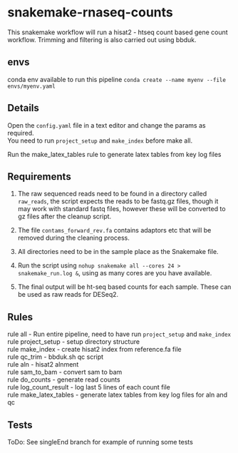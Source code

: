 # snakemake-rnaseq-counts  
This snakemake workflow will run a hisat2 - htseq count based gene count
workflow. Trimming and filtering is also carried out using bbduk.  

## envs  
conda env available to run this pipeline ```conda create --name myenv --file envs/myenv.yaml```

## Details  
Open the `config.yaml` file in a text editor and change the params as required.  
You need to run ```project_setup``` and ```make_index``` before make all.   

Run the make_latex_tables rule to generate latex tables from key log files  

## Requirements   
1.  The raw sequenced reads need to be found in a directory called `raw_reads`, the
script expects the reads to be fastq.gz files, though it may work with standard
fastq files, however these will be converted to gz files after the cleanup
script.  

2.  The file `contams_forward_rev.fa` contains adaptors etc that will be
removed during the cleaning process. 

3.  All directories need to be in the sample place as the Snakemake file.  

4.  Run the script using `nohup snakemake all --cores 24 > snakemake_run.log
    &`, using as many cores are you have available.  

5.  The final output will be ht-seq based counts for each sample. These can be
    used as raw reads for DESeq2.

## Rules  
rule all - Run entire pipeline, need to have run ```project_setup``` and
```make_index```  
rule project_setup - setup directory structure   
rule make_index - create hisat2 index from reference.fa file  
rule qc_trim - bbduk.sh qc script  
rule aln - hisat2 alnment  
rule sam_to_bam  - convert sam to bam  
rule do_counts - generate read counts  
rule log_count_result - log last 5 lines of each count file  
rule make_latex_tables - generate latex tables from key log files for aln and
qc  

## Tests  
ToDo: See singleEnd branch for example of running some tests 
